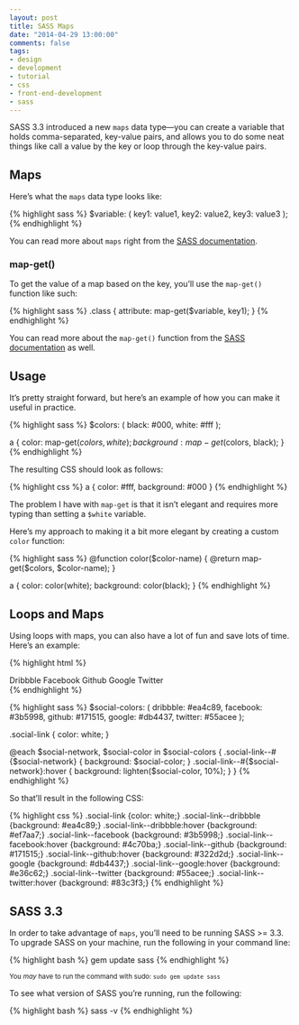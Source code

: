 ```yaml
---
layout: post
title: SASS Maps
date: "2014-04-29 13:00:00"
comments: false
tags:
- design
- development
- tutorial
- css
- front-end-development
- sass
---
```


SASS 3.3 introduced a new `maps` data type&mdash;you can create a variable that holds comma-separated, key-value pairs, and allows you to do some neat things like call a value by the key or loop through the key-value pairs.

<!--more-->

## Maps

Here’s what the `maps` data type looks like:

{% highlight sass %}
$variable: (
  key1: value1,
  key2: value2,
  key3: value3
);
{% endhighlight %}

You can read more about `maps` right from the <a href="http://sass-lang.com/documentation/file.SASS_REFERENCE.html#maps" target="_blank">SASS documentation</a>.

### map-get()

To get the value of a map based on the key, you’ll use the `map-get()` function like such:

{% highlight sass %}
.class {
  attribute: map-get($variable, key1);
}
{% endhighlight %}

You can read more about the `map-get()` function from the <a href="http://sass-lang.com/documentation/SASS/Script/Functions.html#map_get-instance_method" target="_blank">SASS documentation</a> as well.

## Usage

It’s pretty straight forward, but here’s an example of how you can make it useful in practice.

{% highlight sass %}
$colors: (
  black: #000,
  white: #fff
);

a {
  color: map-get($colors, white);
  background: map-get($colors, black);
}
{% endhighlight %}

The resulting CSS should look as follows:

{% highlight css %}
a {
  color: #fff,
  background: #000
}
{% endhighlight %}

The problem I have with `map-get` is that it isn’t elegant and requires more typing than setting a `$white` variable.

Here’s my approach to making it a bit more elegant by creating a custom `color` function:

{% highlight sass %}
@function color($color-name) {
  @return map-get($colors, $color-name);
}

a {
  color: color(white);
  background: color(black);
}
{% endhighlight %}

## Loops and Maps

Using loops with maps, you can also have a lot of fun and save lots of time. Here’s an example:

{% highlight html %}
<nav class="social">
  <a class="social-link social-link--dribbble">Dribbble</a>
  <a class="social-link social-link--facebook">Facebook</a>
  <a class="social-link social-link--github">Github</a>
  <a class="social-link social-link--google">Google</a>
  <a class="social-link social-link--twitter">Twitter</a>
</nav>
{% endhighlight %}

{% highlight sass %}
$social-colors: (
  dribbble: #ea4c89,
  facebook: #3b5998,
  github: #171515,
  google: #db4437,
  twitter: #55acee
);

.social-link {
  color: white;
}

@each $social-network, $social-color in $social-colors {
  .social-link--#{$social-network} {
    background: $social-color;
  }
  .social-link--#{$social-network}:hover {
    background: lighten($social-color, 10%);
  }
}
{% endhighlight %}

So that’ll result in the following CSS:

{% highlight css %}
.social-link                 {color: white;}
.social-link--dribbble       {background: #ea4c89;}
.social-link--dribbble:hover {background: #ef7aa7;}
.social-link--facebook       {background: #3b5998;}
.social-link--facebook:hover {background: #4c70ba;}
.social-link--github         {background: #171515;}
.social-link--github:hover   {background: #322d2d;}
.social-link--google         {background: #db4437;}
.social-link--google:hover   {background: #e36c62;}
.social-link--twitter        {background: #55acee;}
.social-link--twitter:hover  {background: #83c3f3;}
{% endhighlight %}

## SASS 3.3

In order to take advantage of `maps`, you’ll need to be running SASS >= 3.3. To upgrade SASS on your machine, run the following in your command line:

{% highlight bash %}
gem update sass
{% endhighlight %}

<small>You *may* have to run the command with sudo: `sudo gem update sass`</small>

To see what version of SASS you’re running, run the following:

{% highlight bash %}
sass -v
{% endhighlight %}